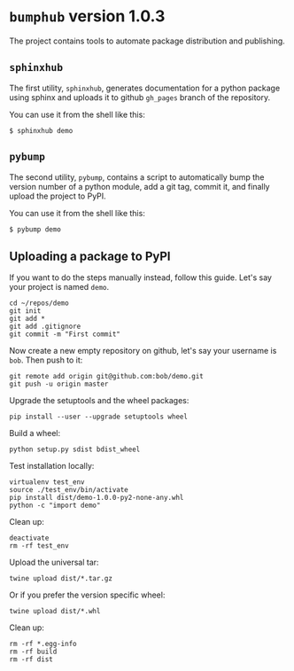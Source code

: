 # `bumphub` version 1.0.3
The project contains tools to automate package distribution and publishing.

## `sphinxhub`
The first utility, `sphinxhub`, generates documentation for a python package using sphinx and uploads it to github `gh_pages` branch of the repository.

You can use it from the shell like this:

    $ sphinxhub demo

## `pybump`
The second utility, `pybump`,  contains a script to automatically bump the version number of a python module, add a git tag, commit it, and finally upload the project to PyPI.

You can use it from the shell like this:

    $ pybump demo

## Uploading a package to PyPI

If you want to do the steps manually instead, follow this guide. Let's say your project is named `demo`.

    cd ~/repos/demo
    git init
    git add *
    git add .gitignore
    git commit -m "First commit"

Now create a new empty repository on github, let's say your username is `bob`. Then push to it:

    git remote add origin git@github.com:bob/demo.git
    git push -u origin master

Upgrade the setuptools and the wheel packages:

    pip install --user --upgrade setuptools wheel

Build a wheel:

    python setup.py sdist bdist_wheel

Test installation locally:

    virtualenv test_env
    source ./test_env/bin/activate
    pip install dist/demo-1.0.0-py2-none-any.whl
    python -c "import demo"

Clean up:

    deactivate
    rm -rf test_env

Upload the universal tar:

    twine upload dist/*.tar.gz

Or if you prefer the version specific wheel:

    twine upload dist/*.whl

Clean up:

    rm -rf *.egg-info
    rm -rf build
    rm -rf dist
